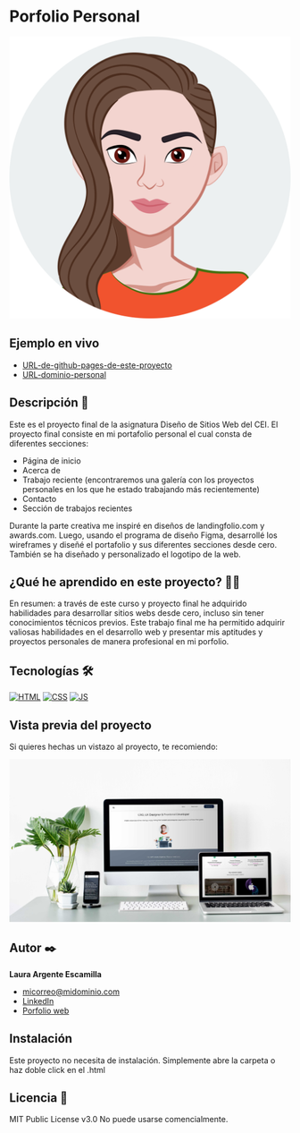  # Porfolio Personal 
![Imagen del proyecto](https://raw.githubusercontent.com/lauraargente/FinalProject/f8d9f3d2109dc01d4f4ecdc15b67e0cc6cfab06c/assests/home/lauraAvatar.svg)

## Ejemplo en vivo
- [URL-de-github-pages-de-este-proyecto](https://lauraargente.github.io/FinalProject/)
- [URL-dominio-personal](URL-de-la-api)

## Descripción 📑

Este es el proyecto final de la asignatura Diseño de Sitios Web del CEI.
 El proyecto final consiste en mi portafolio personal el cual consta de diferentes secciones:
- Página de inicio
- Acerca de
- Trabajo reciente (encontraremos una galería con los proyectos personales en los que he estado trabajando más recientemente)
- Contacto
- Sección de trabajos recientes

Durante la parte creativa me inspiré en diseños de landingfolio.com y awards.com. Luego, usando el programa de diseño Figma, desarrollé los wireframes y diseñé el portafolio y sus diferentes secciones desde cero. También se ha diseñado y personalizado el logotipo de la web.

## ¿Qué he aprendido en este proyecto? 🙇🏻 

En resumen: a través de este curso y proyecto final he adquirido habilidades para desarrollar sitios webs desde cero, incluso sin tener conocimientos técnicos previos. 
Este trabajo final me ha permitido adquirir valiosas habilidades en el desarrollo web y presentar mis aptitudes y proyectos personales de manera profesional en mi porfolio.

## Tecnologías 🛠
<!-- Iconos sacados de: https://github.com/hendrasob/badges/blob/master/README.md y https://github.com/alexandresanlim/Badges4-README.md-Profile -->
[![HTML](https://img.shields.io/badge/HTML5-E34F26?style=for-the-badge&logo=html5&logoColor=white)](https://es.wikipedia.org/wiki/HTML5)
[![CSS](https://img.shields.io/badge/CSS3-1572B6?style=for-the-badge&logo=css3&logoColor=white)](https://es.wikipedia.org/wiki/CSS)
[![JS](https://img.shields.io/badge/JavaScript-F7DF1E?style=for-the-badge&logo=javascript&logoColor=black)](https://es.wikipedia.org/wiki/JavaScript)

## Vista previa del proyecto
Si quieres hechas un vistazo al proyecto, te recomiendo:

![Captura del proyecto](https://github.com/lauraargente/FinalProject/blob/main/assests/mockup.jpg?raw=true)

## Autor ✒️
**Laura Argente Escamilla**

* [micorreo@midominio.com](argente_2@alumnos.cei.es)
* [LinkedIn](https://www.linkedin.com/in/laura-argente-escamilla-16a18b14b/)
* [Porfolio web](https://lauraargente.com/)

## Instalación 
Este proyecto no necesita de instalación. Simplemente abre la carpeta o haz doble click en el .html
  
## Licencia 📄
MIT Public License v3.0
No puede usarse comencialmente.
